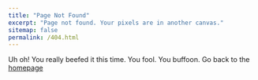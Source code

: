 ```yaml
---
title: "Page Not Found"
excerpt: "Page not found. Your pixels are in another canvas."
sitemap: false
permalink: /404.html
---
```


Uh oh! You really beefed it this time. You fool. You buffoon. Go back to the [homepage](mewstep.github.io)
